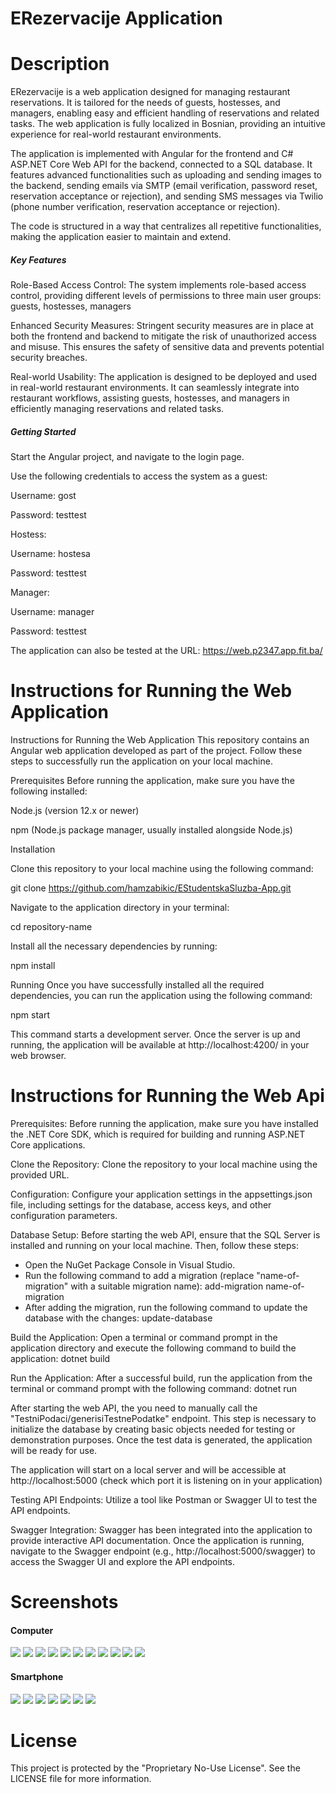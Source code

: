 # ERezervacije Application

# Description 

ERezervacije is a web application designed for managing restaurant reservations. It is tailored for the needs of guests, hostesses, and managers, enabling easy and efficient handling of reservations and related tasks. The web application is fully localized in Bosnian, providing an intuitive experience for real-world restaurant environments.

The application is implemented with Angular for the frontend and C# ASP.NET Core Web API for the backend, connected to a SQL database. It features advanced functionalities such as uploading and sending images to the backend, sending emails via SMTP (email verification, password reset, reservation acceptance or rejection), and sending SMS messages via Twilio (phone number verification, reservation acceptance or rejection).

The code is structured in a way that centralizes all repetitive functionalities, making the application easier to maintain and extend.

<h5>Key Features</h5>

Role-Based Access Control: The system implements role-based access control, providing different levels of permissions to three main user groups: guests, hostesses, managers

Enhanced Security Measures: Stringent security measures are in place at both the frontend and backend to mitigate the risk of unauthorized access and misuse. This ensures the safety of sensitive data and prevents potential security breaches.

Real-world Usability: The application is designed to be deployed and used in real-world restaurant environments. It can seamlessly integrate into restaurant workflows, assisting guests, hostesses, and managers in efficiently managing reservations and related tasks.

<h5>Getting Started</h5>

Start the Angular project, and navigate to the login page.

Use the following credentials to access the system as a guest:

Username: gost

Password: testtest

Hostess:

Username: hostesa

Password: testtest

Manager:

Username: manager

Password: testtest

The application can also be tested at the URL: https://web.p2347.app.fit.ba/

# Instructions for Running the Web Application
Instructions for Running the Web Application
This repository contains an Angular web application developed as part of the project. Follow these steps to successfully run the application on your local machine.

Prerequisites Before running the application, make sure you have the following installed:

Node.js (version 12.x or newer)

npm (Node.js package manager, usually installed alongside Node.js)

Installation

Clone this repository to your local machine using the following command:

git clone https://github.com/hamzabikic/EStudentskaSluzba-App.git

Navigate to the application directory in your terminal:

cd repository-name

Install all the necessary dependencies by running:

npm install

Running Once you have successfully installed all the required dependencies, you can run the application using the following command:

npm start

This command starts a development server. Once the server is up and running, the application will be available at http://localhost:4200/ in your web browser.

# Instructions for Running the Web Api

Prerequisites: Before running the application, make sure you have installed the .NET Core SDK, which is required for building and running ASP.NET Core applications.

Clone the Repository: Clone the repository to your local machine using the provided URL.

Configuration: Configure your application settings in the appsettings.json file, including settings for the database, access keys, and other configuration parameters.

Database Setup: Before starting the web API, ensure that the SQL Server is installed and running on your local machine. Then, follow these steps:

- Open the NuGet Package Console in Visual Studio.
- Run the following command to add a migration (replace "name-of-migration" with a suitable migration name): add-migration name-of-migration
- After adding the migration, run the following command to update the database with the changes: update-database

Build the Application: Open a terminal or command prompt in the application directory and execute the following command to build the application:
dotnet build

Run the Application: After a successful build, run the application from the terminal or command prompt with the following command:
dotnet run

After starting the web API, the you need to manually call the "TestniPodaci/generisiTestnePodatke" endpoint. This step is necessary to initialize the database by creating basic objects needed for testing or demonstration purposes. Once the test data is generated, the application will be ready for use.

The application will start on a local server and will be accessible at http://localhost:5000 (check which port it is listening on in your application)

Testing API Endpoints: Utilize a tool like Postman or Swagger UI to test the API endpoints.

Swagger Integration: Swagger has been integrated into the application to provide interactive API documentation. Once the application is running, navigate to the Swagger endpoint (e.g., http://localhost:5000/swagger) to access the Swagger UI and explore the API endpoints.

# Screenshots

<h4>Computer</h4>
<img src="/Screenshots/login.png">
<img src="/Screenshots/registracija.png">
<img src="/Screenshots/zaboravljenaLozinka.png">
<img src="/Screenshots/moj-nalog-gost.png">
<img src="/Screenshots/kreiranje-rezervacije-gost.png">
<img src="/Screenshots/moj-nalog-hostesa.png">
<img src="/Screenshots/moj-nalog-manager-dijalog.png">
<img src="/Screenshots/upravljanje-rezervacijama-manager.png">
<img src="/Screenshots/upravljanje-gostima-manager.png">
<img src="/Screenshots/upravljanje-hostesama-manager.png">
<img src="/Screenshots/upravljanje-stolovima-manager.png">
<h4>Smartphone</h4>
<img src="/Screenshots/login-mobilni.png">
<img src="/Screenshots/moj-nalog-gost-mobilni.png">
<img src="/Screenshots/moj-nalog-gost-mobilni-2.png">
<img src="/Screenshots/navbar-mobilni.png">
<img src="/Screenshots/kreiranje-rezervacije-gost-mobilni.png">
<img src="/Screenshots/kreiranje-rezervacije-gost-mobilni-2.png">
<img src="/Screenshots/upravljanje-gostima-manager-mobilni.png">


# License
This project is protected by the "Proprietary No-Use License". See the LICENSE file for more information.





